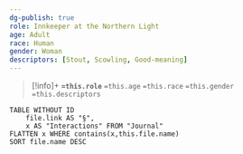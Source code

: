 ```yaml
---
dg-publish: true
role: Innkeeper at the Northern Light
age: Adult
race: Human
gender: Woman
descriptors: [Stout, Scowling, Good-meaning]
---
```


> [!info]+
> **`=this.role`**
> `=this.age` `=this.race` `=this.gender`
> `=this.descriptors` 

```dataview
TABLE WITHOUT ID
	file.link AS "§", 
	x AS "Interactions" FROM "Journal"
FLATTEN x WHERE contains(x,this.file.name) 
SORT file.name DESC
```

